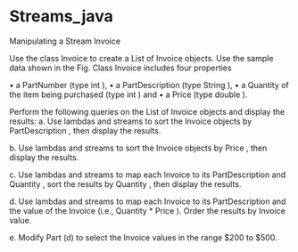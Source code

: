 # Streams_java
Manipulating a Stream Invoice

Use the class Invoice to create a List of Invoice objects. Use the sample data shown in the Fig.
Class Invoice includes four properties

• a PartNumber (type int ),
• a PartDescription (type String ),
• a Quantity of the item being purchased (type int ) and
• a Price (type double ).

Perform the following queries on the List of Invoice objects and display the results:
a. Use lambdas and streams to sort the Invoice objects by PartDescription , then display the results.

b. Use lambdas and streams to sort the Invoice objects by Price , then display the results.

c. Use lambdas and streams to map each Invoice to its PartDescription and Quantity , sort the
results by Quantity , then display the results.

d. Use lambdas and streams to map each Invoice to its PartDescription and the value of the
Invoice (i.e., Quantity * Price ). Order the results by Invoice value.

e. Modify Part (d) to select the Invoice values in the range $200 to $500.
